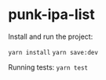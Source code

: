 # punk-ipa-list

Install and run the project:

`yarn install`
`yarn save:dev`

Running tests:
`yarn test`
